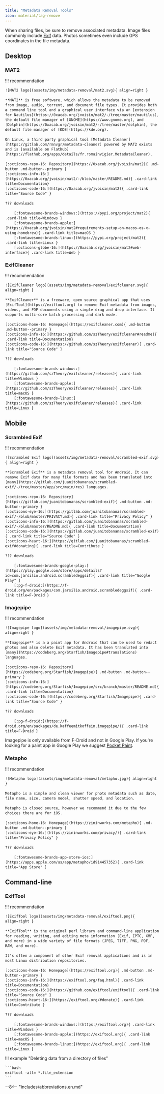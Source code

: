 ```yaml
---
title: "Metadata Removal Tools"
icon: material/tag-remove
---
```

When sharing files, be sure to remove associated metadata. Image files commonly include [Exif](https://en.wikipedia.org/wiki/Exif) data. Photos sometimes even include GPS coordinates in the file metadata.

## Desktop

### MAT2

!!! recommendation

    ![MAT2 logo](assets/img/metadata-removal/mat2.svg){ align=right }

    **MAT2** is free software, which allows the metadata to be removed from image, audio, torrent, and document file types. It provides both a command line tool and a graphical user interface via an [extension for Nautilus](https://0xacab.org/jvoisin/mat2/-/tree/master/nautilus), the default file manager of [GNOME](https://www.gnome.org), and [Dolphin](https://0xacab.org/jvoisin/mat2/-/tree/master/dolphin), the default file manager of [KDE](https://kde.org).

    On Linux, a third party graphical tool [Metadata Cleaner](https://gitlab.com/rmnvgr/metadata-cleaner) powered by MAT2 exists and is [available on Flathub](https://flathub.org/apps/details/fr.romainvigier.MetadataCleaner).

    [:octicons-repo-16: Repository](https://0xacab.org/jvoisin/mat2){ .md-button .md-button--primary }
    [:octicons-info-16:](https://0xacab.org/jvoisin/mat2/-/blob/master/README.md){ .card-link title=Documentation}
    [:octicons-code-16:](https://0xacab.org/jvoisin/mat2){ .card-link title="Source Code" }

    ??? downloads

        [:fontawesome-brands-windows:](https://pypi.org/project/mat2){ .card-link title=Windows }
        [:fontawesome-brands-apple:](https://0xacab.org/jvoisin/mat2#requirements-setup-on-macos-os-x-using-homebrew){ .card-link title=macOS }
        [:fontawesome-brands-linux:](https://pypi.org/project/mat2){ .card-link title=Linux }
        [:octicons-globe-16:](https://0xacab.org/jvoisin/mat2#web-interface){ .card-link title=Web }

### ExifCleaner

!!! recommendation

    ![ExifCleaner logo](assets/img/metadata-removal/exifcleaner.svg){ align=right }

    **ExifCleaner** is a freeware, open source graphical app that uses [ExifTool](https://exiftool.org) to remove Exif metadata from images, videos, and PDF documents using a simple drag and drop interface. It supports multi-core batch processing and dark mode.

    [:octicons-home-16: Homepage](https://exifcleaner.com){ .md-button .md-button--primary }
    [:octicons-info-16:](https://github.com/szTheory/exifcleaner#readme){ .card-link title=Documentation}
    [:octicons-code-16:](https://github.com/szTheory/exifcleaner){ .card-link title="Source Code" }

    ??? downloads

        [:fontawesome-brands-windows:](https://github.com/szTheory/exifcleaner/releases){ .card-link title=Windows }
        [:fontawesome-brands-apple:](https://github.com/szTheory/exifcleaner/releases){ .card-link title=macOS }
        [:fontawesome-brands-linux:](https://github.com/szTheory/exifcleaner/releases){ .card-link title=Linux }

## Mobile

### Scrambled Exif

!!! recommendation

    ![Scrambled Exif logo](assets/img/metadata-removal/scrambled-exif.svg){ align=right }

    **Scrambled Exif** is a metadata removal tool for Android. It can remove Exif data for many file formats and has been translated into [many](https://gitlab.com/juanitobananas/scrambled-exif/-/tree/master/app/src/main/res) languages.

    [:octicons-repo-16: Repository](https://gitlab.com/juanitobananas/scrambled-exif){ .md-button .md-button--primary }
    [:octicons-eye-16:](https://gitlab.com/juanitobananas/scrambled-exif/-/blob/master/PRIVACY.md){ .card-link title="Privacy Policy" }
    [:octicons-info-16:](https://gitlab.com/juanitobananas/scrambled-exif/-/blob/master/README.md){ .card-link title=Documentation}
    [:octicons-code-16:](https://gitlab.com/juanitobananas/scrambled-exif){ .card-link title="Source Code" }
    [:octicons-heart-16:](https://gitlab.com/juanitobananas/scrambled-exif#donating){ .card-link title=Contribute }

    ??? downloads

        [:fontawesome-brands-google-play:](https://play.google.com/store/apps/details?id=com.jarsilio.android.scrambledeggsif){ .card-link title="Google Play" }
        [:pg-f-droid:](https://f-droid.org/en/packages/com.jarsilio.android.scrambledeggsif){ .card-link title=F-Droid }

### Imagepipe

!!! recommendation

    ![Imagepipe logo](assets/img/metadata-removal/imagepipe.svg){ align=right }

    **Imagepipe** is a a paint app for Android that can be used to redact photos and also delete Exif metadata. It has been translated into [many](https://codeberg.org/Starfish/Imagepipe#translations) languages.

    [:octicons-repo-16: Repository](https://codeberg.org/Starfish/Imagepipe){ .md-button .md-button--primary }
    [:octicons-info-16:](https://codeberg.org/Starfish/Imagepipe/src/branch/master/README.md){ .card-link title=Documentation}
    [:octicons-code-16:](https://codeberg.org/Starfish/Imagepipe){ .card-link title="Source Code" }

    ??? downloads

        [:pg-f-droid:](https://f-droid.org/en/packages/de.kaffeemitkoffein.imagepipe/){ .card-link title=F-Droid }

Imagepipe is only available from F-Droid and not in Google Play. If you're looking for a paint app in Google Play we suggest [Pocket Paint](https://play.google.com/store/apps/details?id=org.catrobat.paintroid).

### Metapho

!!! recommendation

    ![Metapho logo](assets/img/metadata-removal/metapho.jpg){ align=right }

    Metapho is a simple and clean viewer for photo metadata such as date, file name, size, camera model, shutter speed, and location.
    
    Metapho is closed source, however we recommend it due to the few choices there are for iOS.

    [:octicons-home-16: Homepage](https://zininworks.com/metapho){ .md-button .md-button--primary }
    [:octicons-eye-16:](https://zininworks.com/privacy/){ .card-link title="Privacy Policy" }

    ??? downloads

        [:fontawesome-brands-app-store-ios:](https://apps.apple.com/us/app/metapho/id914457352){ .card-link title="App Store" }

## Command-line

### ExifTool

!!! recommendation

    ![ExifTool logo](assets/img/metadata-removal/exiftool.png){ align=right }

    **ExifTool** is the original perl library and command-line application for reading, writing, and editing meta information (Exif, IPTC, XMP, and more) in a wide variety of file formats (JPEG, TIFF, PNG, PDF, RAW, and more).

    It's often a component of other Exif removal applications and is in most Linux distribution repositories.

    [:octicons-home-16: Homepage](https://exiftool.org){ .md-button .md-button--primary }
    [:octicons-info-16:](https://exiftool.org/faq.html){ .card-link title=Documentation}
    [:octicons-code-16:](https://github.com/exiftool/exiftool){ .card-link title="Source Code" }
    [:octicons-heart-16:](https://exiftool.org/#donate){ .card-link title=Contribute }

    ??? downloads

        [:fontawesome-brands-windows:](https://exiftool.org){ .card-link title=Windows }
        [:fontawesome-brands-apple:](https://exiftool.org){ .card-link title=macOS }
        [:fontawesome-brands-linux:](https://exiftool.org){ .card-link title=Linux }


!!! example "Deleting data from a directory of files"

    ```bash
    exiftool -all= *.file_extension
    ```

--8<-- "includes/abbreviations.en.md"
